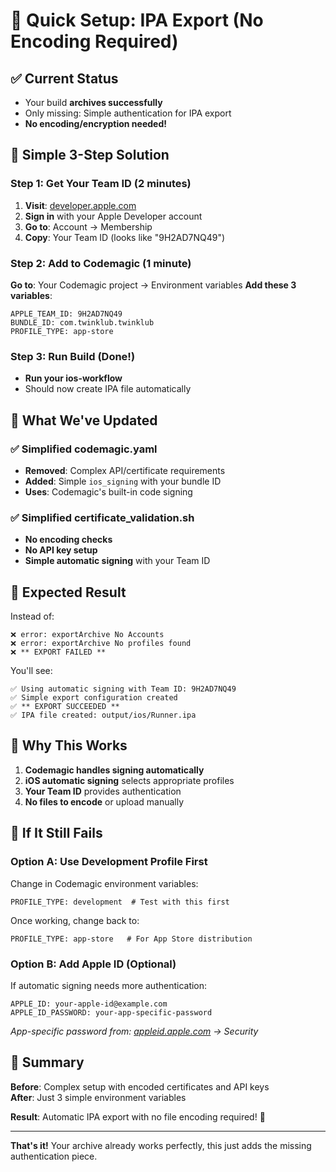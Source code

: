# 🚀 Quick Setup: IPA Export (No Encoding Required)

## ✅ Current Status

- Your build **archives successfully**
- Only missing: Simple authentication for IPA export
- **No encoding/encryption needed!**

## 🎯 Simple 3-Step Solution

### Step 1: Get Your Team ID (2 minutes)

1. **Visit**: [developer.apple.com](https://developer.apple.com)
2. **Sign in** with your Apple Developer account
3. **Go to**: Account → Membership
4. **Copy**: Your Team ID (looks like "9H2AD7NQ49")

### Step 2: Add to Codemagic (1 minute)

**Go to**: Your Codemagic project → Environment variables
**Add these 3 variables**:

```
APPLE_TEAM_ID: 9H2AD7NQ49
BUNDLE_ID: com.twinklub.twinklub
PROFILE_TYPE: app-store
```

### Step 3: Run Build (Done!)

- **Run your ios-workflow**
- Should now create IPA file automatically

## 🔧 What We've Updated

### ✅ Simplified codemagic.yaml

- **Removed**: Complex API/certificate requirements
- **Added**: Simple `ios_signing` with your bundle ID
- **Uses**: Codemagic's built-in code signing

### ✅ Simplified certificate_validation.sh

- **No encoding checks**
- **No API key setup**
- **Simple automatic signing** with your Team ID

## 📱 Expected Result

Instead of:

```
❌ error: exportArchive No Accounts
❌ error: exportArchive No profiles found
❌ ** EXPORT FAILED **
```

You'll see:

```
✅ Using automatic signing with Team ID: 9H2AD7NQ49
✅ Simple export configuration created
✅ ** EXPORT SUCCEEDED **
✅ IPA file created: output/ios/Runner.ipa
```

## 🎯 Why This Works

1. **Codemagic handles signing automatically**
2. **iOS automatic signing** selects appropriate profiles
3. **Your Team ID** provides authentication
4. **No files to encode** or upload manually

## 🔧 If It Still Fails

### Option A: Use Development Profile First

Change in Codemagic environment variables:

```
PROFILE_TYPE: development  # Test with this first
```

Once working, change back to:

```
PROFILE_TYPE: app-store   # For App Store distribution
```

### Option B: Add Apple ID (Optional)

If automatic signing needs more authentication:

```
APPLE_ID: your-apple-id@example.com
APPLE_ID_PASSWORD: your-app-specific-password
```

_App-specific password from: [appleid.apple.com](https://appleid.apple.com) → Security_

## 🎉 Summary

**Before**: Complex setup with encoded certificates and API keys  
**After**: Just 3 simple environment variables

**Result**: Automatic IPA export with no file encoding required! 🚀

---

**That's it!** Your archive already works perfectly, this just adds the missing authentication piece.
